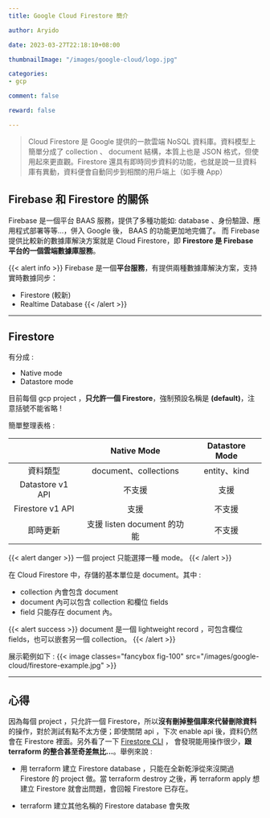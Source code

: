 ```yaml
---
title: Google Cloud Firestore 簡介

author: Aryido

date: 2023-03-27T22:18:10+08:00

thumbnailImage: "/images/google-cloud/logo.jpg"

categories:
- gcp

comment: false

reward: false

---
```

<!--BODY-->
> Cloud Firestore 是 Google 提供的一款雲端 NoSQL 資料庫。資料模型上簡單分成了 collection 、 document 結構，本質上也是 JSON 格式，但使用起來更直觀。Firestore 還具有即時同步資料的功能，也就是說一旦資料庫有異動，資料便會自動同步到相關的用戶端上（如手機 App）
>
<!--more-->

## Firebase 和 Firestore 的關係
Firebase 是一個平台 BAAS 服務，提供了多種功能如: database 、身份驗證、應用程式部署等等...，併入 Google 後， BAAS 的功能更加地完備了。 而 Firebase 提供比較新的數據庫解決方案就是 Cloud Firestore，即 **Firestore 是 Firebase 平台的一個雲端數據庫服務**。

{{< alert info >}}
Firebase 是一個**平台服務**，有提供兩種數據庫解決方案，支持實時數據同步：
- Firestore (較新)
- Realtime Database
{{< /alert >}}

---

## Firestore

有分成 :
- Native mode
- Datastore mode

目前每個 gcp project ，**只允許一個 Firestore**，強制預設名稱是 **(default)**，注意括號不能省略 !

簡單整理表格 :

|                  | Native Mode                  | Datastore Mode |
|:----------------:|:----------------------------:|:----------:|
| 資料類型         | document、collections        |  entity、kind |
| Datastore v1 API | 不支援                       | 支援   |
| Firestore v1 API | 支援                        | 不支援   |
| 即時更新          | 支援 listen document 的功能 | 不支援   |

{{< alert danger >}}
一個 project 只能選擇一種 mode。
{{< /alert >}}

在 Cloud Firestore 中，存儲的基本單位是 document。其中 :
- collection 內會包含 document
- document 內可以包含 collection 和欄位 fields
- field 只能存在 document 內。

{{< alert success >}}
document 是一個 lightweight record ，可包含欄位fields，也可以嵌套另一個 collection。
{{< /alert >}}

展示範例如下 :
{{< image classes="fancybox fig-100" src="/images/google-cloud/firestore-example.jpg" >}}

---
## 心得
因為每個 project ，只允許一個 Firestore，所以**沒有刪掉整個庫來代替刪除資料**的操作，對於測試有點不太方便；即使關閉 api ，下次 enable api 後，資料仍然會在 Firestore 裡面。另外看了一下 [Firestore CLI](https://cloud.google.com/sdk/gcloud/reference/firestore) ， 會發現能用操作很少，**跟 terraform 的整合甚至奇差無比...**。舉例來說 :

- 用 terraform 建立 Firestore database ，只能在全新乾淨從來沒開過 Firestore 的 project 做。當 terraform destroy 之後，再 terraform apply 想建立 Firestore 就會出問題，會回報 Firestore 已存在。

- terraform 建立其他名稱的 Firestore database 會失敗
